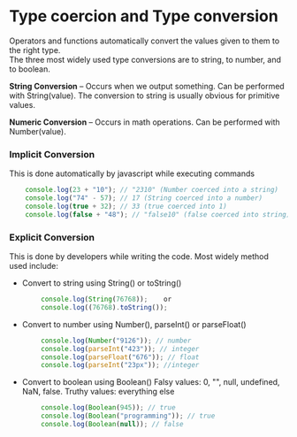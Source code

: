 # Type coercion and Type conversion  
Operators and functions automatically convert the values given to them to the right type.   
The three most widely used type conversions are to string, to number, and to boolean.  

__String Conversion__ – Occurs when we output something. Can be performed with String(value). The conversion to string is usually obvious for primitive values.

__Numeric Conversion__ – Occurs in math operations. Can be performed with Number(value).

### Implicit Conversion

This is done automatically by javascript while executing commands
```javascript
    console.log(23 + "10"); // "2310" (Number coerced into a string)
    console.log("74" - 57); // 17 (String coerced into a number)
    console.log(true + 32); // 33 (true coerced into 1)
    console.log(false + "48"); // "false10" (false coerced into string)
```
### Explicit Conversion
This is done by developers while writing the code. Most widely method used include:   
- Convert to string using String() or toString()
```javascript
        console.log(String(76768));    or  
        console.log((76768).toString());
```
- Convert to number using Number(), parseInt() or parseFloat()
```javascript
        console.log(Number("9126")); // number
        console.log(parseInt("423")); // integer
        console.log(parseFloat("676")); // float
        console.log(parseInt("23px")); //integer   
```
- Convert to boolean using Boolean()
Falsy values: 0, "", null, undefined, NaN, false.
Truthy values: everything else
```javascript
        console.log(Boolean(945)); // true
        console.log(Boolean("programming")); // true
        console.log(Boolean(null)); // false
```